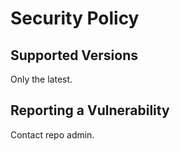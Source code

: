 # Security Policy

## Supported Versions

Only the latest.

## Reporting a Vulnerability

Contact repo admin.
